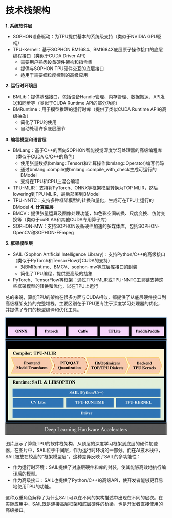 # 技术栈架构

**1. 系统软件层**
   - SOPHON设备驱动：为TPU提供基本的系统级支持（类似于NVIDIA GPU驱动）
   - TPU-Kernel：基于SOPHON BM1684、BM1684X底层原子操作接口的底层编程接口（类似于CUDA Driver API）
     - 需要用户熟悉设备硬件架构和指令集
     - 提供与SOPHON TPU硬件交互的底层接口
     - 适用于需要细粒度控制的高级应用

**2. 运行时环境层**
   - BMLib：提供基础接口，包括设备Handle管理、内存管理、数据搬运、API发送和同步等（类似于CUDA Runtime API的部分功能）
   - BMRuntime：用于模型推理的运行时库（提供了类似CUDA Runtime API的高级抽象）
     - 简化了TPU的使用
     - 自动处理许多底层细节

**3. 编程模型和语言层**
   - BMLang：基于C++的面向SOPHON智能视觉深度学习处理器的高级编程库（类似于CUDA C/C++的角色）
     - 使用张量数据(bmlang::Tensor)和计算操作(bmlang::Operator)编写代码
     - 通过bmlang::compile或bmlang::compile_with_check生成可运行的BModel
     - 支持在TPU和CPU上混合编程
   - TPU-MLIR：支持将PyTorch、ONNX等框架模型转换为TOP MLIR，然后lowering到TPU MLIR，最后部署到BModel
   - TPU-NNTC：支持多种框架模型的转换和量化，生成可在TPU上运行的BModel
**4. 计算库层**
   - BMCV：提供张量运算及图像处理功能，如色彩空间转换、尺度变换、仿射变换等（类似于cuBLAS和其他CUDA专用算子库）
   - SOPHON-MW：支持SOPHON设备硬件加速的多媒体库，包括SOPHON-OpenCV和SOPHON-FFmpeg

**5. 框架模型层**
   - SAIL (Sophon Artificial Intelligence Library)：支持Python/C++的高级接口（类似于PyTorch和TensorFlow对CUDA的支持）
     - 对BMRuntime、BMCV、sophon-mw等底层库接口的封装
     - 简化了TPU编程，提供更高级的抽象
   - PyTorch、TensorFlow等框架：通过TPU-MLIR或TPU-NNTC工具链支持这些框架模型的转换和优化，以在TPU上运行


总的来说，算能TPU的架构在很多方面与CUDA相似，都提供了从底层硬件接口到高级框架支持的完整堆栈。主要区别在于TPU更专注于深度学习处理器的优化，并提供了专门的模型编译和优化工具。

![alt text](../../img/ONNX.webp)

图片展示了算能TPU的软件栈架构，从顶层的深度学习框架到底层的硬件加速器，在图片中，SAIL位于中间层，作为运行时环境的一部分。而在AI技术栈中，SAIL被放在较高的"框架模型层"。这种差异反映了SAIL的多功能性：
   - 作为运行时环境：SAIL提供了对底层硬件和库的封装，使其能够高效地执行编译后的模型。
   - 作为高级接口：SAIL也提供了Python/C++的高级API，使开发者能够更容易地使用TPU的功能。

这种双重角色解释了为什么SAIL可以在不同的架构描述中出现在不同的层次。在实际应用中，SAIL既是连接高层框架和底层硬件的桥梁，也是开发者直接使用的高级接口。
